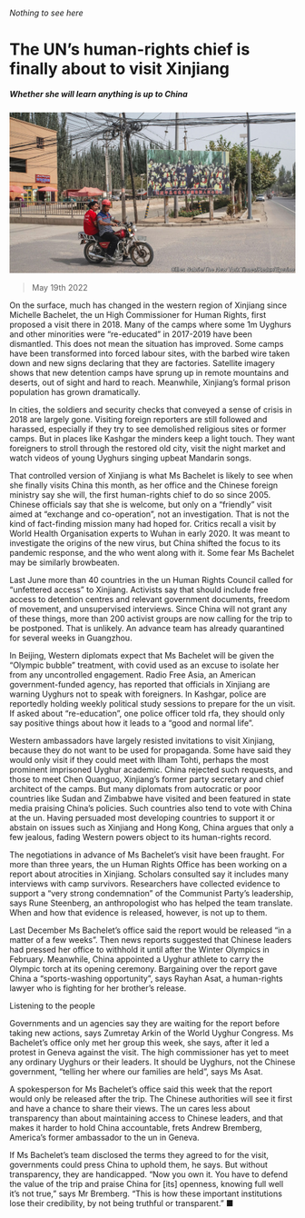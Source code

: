 ###### Nothing to see here

# The UN’s human-rights chief is finally about to visit Xinjiang 

##### Whether she will learn anything is up to China 

![image](images/20220521_CNP002.jpg) 

> May 19th 2022 

On the surface, much has changed in the western region of Xinjiang since Michelle Bachelet, the un High Commissioner for Human Rights, first proposed a visit there in 2018. Many of the camps where some 1m Uyghurs and other minorities were “re-educated” in 2017-2019 have been dismantled. This does not mean the situation has improved. Some camps have been transformed into forced labour sites, with the barbed wire taken down and new signs declaring that they are factories. Satellite imagery shows that new detention camps have sprung up in remote mountains and deserts, out of sight and hard to reach. Meanwhile, Xinjiang’s formal prison population has grown dramatically. 

In cities, the soldiers and security checks that conveyed a sense of crisis in 2018 are largely gone. Visiting foreign reporters are still followed and harassed, especially if they try to see demolished religious sites or former camps. But in places like Kashgar the minders keep a light touch. They want foreigners to stroll through the restored old city, visit the night market and watch videos of young Uyghurs singing upbeat Mandarin songs. 

That controlled version of Xinjiang is what Ms Bachelet is likely to see when she finally visits China this month, as her office and the Chinese foreign ministry say she will, the first human-rights chief to do so since 2005. Chinese officials say that she is welcome, but only on a “friendly” visit aimed at “exchange and co-operation”, not an investigation. That is not the kind of fact-finding mission many had hoped for. Critics recall a visit by World Health Organisation experts to Wuhan in early 2020. It was meant to investigate the origins of the new virus, but China shifted the focus to its pandemic response, and the who went along with it. Some fear Ms Bachelet may be similarly browbeaten. 

Last June more than 40 countries in the un Human Rights Council called for “unfettered access” to Xinjiang. Activists say that should include free access to detention centres and relevant government documents, freedom of movement, and unsupervised interviews. Since China will not grant any of these things, more than 200 activist groups are now calling for the trip to be postponed. That is unlikely. An advance team has already quarantined for several weeks in Guangzhou.

In Beijing, Western diplomats expect that Ms Bachelet will be given the “Olympic bubble” treatment, with covid used as an excuse to isolate her from any uncontrolled engagement. Radio Free Asia, an American government-funded agency, has reported that officials in Xinjiang are warning Uyghurs not to speak with foreigners. In Kashgar, police are reportedly holding weekly political study sessions to prepare for the un visit. If asked about “re-education”, one police officer told rfa, they should only say positive things about how it leads to a “good and normal life”.

Western ambassadors have largely resisted invitations to visit Xinjiang, because they do not want to be used for propaganda. Some have said they would only visit if they could meet with Ilham Tohti, perhaps the most prominent imprisoned Uyghur academic. China rejected such requests, and those to meet Chen Quanguo, Xinjiang’s former party secretary and chief architect of the camps. But many diplomats from autocratic or poor countries like Sudan and Zimbabwe have visited and been featured in state media praising China’s policies. Such countries also tend to vote with China at the un. Having persuaded most developing countries to support it or abstain on issues such as Xinjiang and Hong Kong, China argues that only a few jealous, fading Western powers object to its human-rights record.

The negotiations in advance of Ms Bachelet’s visit have been fraught. For more than three years, the un Human Rights Office has been working on a report about atrocities in Xinjiang. Scholars consulted say it includes many interviews with camp survivors. Researchers have collected evidence to support a “very strong condemnation” of the Communist Party’s leadership, says Rune Steenberg, an anthropologist who has helped the team translate. When and how that evidence is released, however, is not up to them.

Last December Ms Bachelet’s office said the report would be released “in a matter of a few weeks”. Then news reports suggested that Chinese leaders had pressed her office to withhold it until after the Winter Olympics in February. Meanwhile, China appointed a Uyghur athlete to carry the Olympic torch at its opening ceremony. Bargaining over the report gave China a “sports-washing opportunity”, says Rayhan Asat, a human-rights lawyer who is fighting for her brother’s release.

Listening to the people

Governments and un agencies say they are waiting for the report before taking new actions, says Zumretay Arkin of the World Uyghur Congress. Ms Bachelet’s office only met her group this week, she says, after it led a protest in Geneva against the visit. The high commissioner has yet to meet any ordinary Uyghurs or their leaders. It should be Uyghurs, not the Chinese government, “telling her where our families are held”, says Ms Asat.

A spokesperson for Ms Bachelet’s office said this week that the report would only be released after the trip. The Chinese authorities will see it first and have a chance to share their views. The un cares less about transparency than about maintaining access to Chinese leaders, and that makes it harder to hold China accountable, frets Andrew Bremberg, America’s former ambassador to the un in Geneva.

 If Ms Bachelet’s team disclosed the terms they agreed to for the visit, governments could press China to uphold them, he says. But without transparency, they are handicapped. “Now you own it. You have to defend the value of the trip and praise China for [its] openness, knowing full well it’s not true,” says Mr Bremberg. “This is how these important institutions lose their credibility, by not being truthful or transparent.” ■

